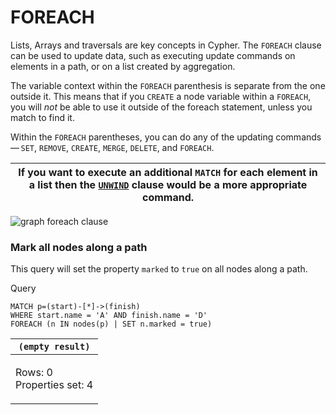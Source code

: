 # FOREACH

Lists, Arrays and traversals are key concepts in Cypher. The `FOREACH` clause can be used to update data, such as executing update commands on elements in a path, or on a list created by aggregation.

The variable context within the `FOREACH` parenthesis is separate from the one outside it. This means that if you `CREATE` a node variable within a `FOREACH`, you will _not_ be able to use it outside of the foreach statement, unless you match to find it.

Within the `FOREACH` parentheses, you can do any of the updating commands — `SET`, `REMOVE`, `CREATE`, `MERGE`, `DELETE`, and `FOREACH`.

| If you want to execute an additional `MATCH` for each element in a list then the [`UNWIND`](https://neo4j.com/docs/cypher-manual/current/clauses/unwind/) clause would be a more appropriate command. |
| ----------------------------------------------------------------------------------------------------------------------------------------------------------------------------------------------------- |

![graph foreach clause](https://neo4j.com/docs/cypher-manual/current/\_images/graph\_foreach\_clause.svg)

### Mark all nodes along a path

This query will set the property `marked` to `true` on all nodes along a path.

Query

```cypher
MATCH p=(start)-[*]->(finish)
WHERE start.name = 'A' AND finish.name = 'D'
FOREACH (n IN nodes(p) | SET n.marked = true)
```

| `(empty result)`                    |
| ----------------------------------- |
| <p>Rows: 0<br>Properties set: 4</p> |
